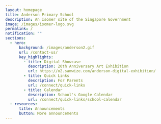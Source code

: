 ```yaml
---
layout: homepage
title: Anderson Primary School
description: An Isomer site of the Singapore Government
image: /images/isomer-logo.svg
permalink: /
notification: ""
sections:
  - hero:
      background: /images/anderson2.gif
      url: /contact-us/
      key_highlights:
        - title: Digital Showcase
          description: 20th Anniversary Art Exhibition
          url: https://o2.samwize.com/anderson-digital-exhibition/
        - title: Quick Links
          description: For Parents
          url: /connect/quick-links
        - title: Calendar
          description: School's Google Calendar
          url: /connect/quick-links/school-calendar
  - resources:
      title: Announcements
      button: More announcements
---
```


